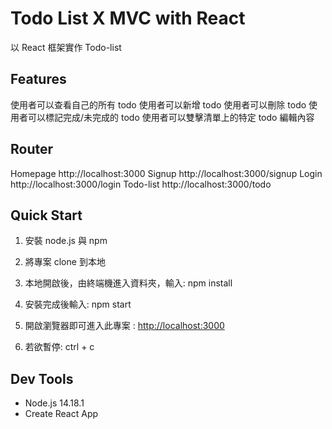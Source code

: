 # Todo List X MVC with React

以 React 框架實作 Todo-list

## Features

使用者可以查看自己的所有 todo
使用者可以新增 todo
使用者可以刪除 todo
使用者可以標記完成/未完成的 todo
使用者可以雙擊清單上的特定 todo 編輯內容

## Router

Homepage http://localhost:3000
Signup http://localhost:3000/signup
Login http://localhost:3000/login
Todo-list http://localhost:3000/todo

## Quick Start

1. 安裝 node.js 與 npm

2. 將專案 clone 到本地

3. 本地開啟後，由終端機進入資料夾，輸入: npm install

4. 安裝完成後輸入: npm start

5. 開啟瀏覽器即可進入此專案 : [http://localhost:3000](http://localhost:3000)

6. 若欲暫停: ctrl + c

## Dev Tools

- Node.js 14.18.1
- Create React App
